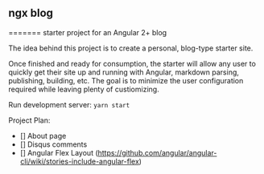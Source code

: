 ## ngx blog
=======
starter project for an Angular 2+ blog
 
The idea behind this project is to create a personal, blog-type starter site. 
 
Once finished and ready for consumption, the starter will allow any user to quickly get their site up and running with Angular, markdown parsing, publishing, building, etc. The goal is to minimize the user configuration required while leaving plenty of custiomizing. 


Run development server:
    `yarn start`


Project Plan:
 - [] About page
 - [] Disqus comments
 - [] Angular Flex Layout (https://github.com/angular/angular-cli/wiki/stories-include-angular-flex)
